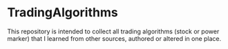 # TradingAlgorithms
This repository is intended to collect all trading algorithms (stock or power marker) that I learned from other sources, authored or altered in one place. 
